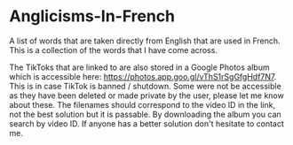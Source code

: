 # Anglicisms-In-French
A list of words that are taken directly from English that are used in French. This is a collection of the words that I have come across. 


The TikToks that are linked to are also stored in a Google Photos album which is accessible here: https://photos.app.goo.gl/vThS1rSgGfgHdf7N7. This is in case TikTok is banned / shutdown. Some were not be accessible as they have been deleted or made private by the user, please let me know about these. The filenames should correspond to the video ID in the link, not the best solution but it is passable. By downloading the album you can search by video ID. If anyone has a better solution don't hesitate to contact me. 
